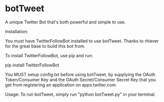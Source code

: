 # botTweet
A unique Twitter Bot that's both powerful and simple to use.

Installation:

  You must have TwitterFollowBot installed to use botTweet. Thanks to rhiever for the great base to build this bot from.

  To install TwitterFollowBot, use pip and run:

  pip install TwitterFollowBot

  You MUST setup config.txt before using botTweet, by supplying the OAuth Token/Consumer Key and the OAuth Secret/Consumer     Secret Key that you get from registering an application on apps.twitter.com. 

Usage:
  To run botTweet, simply run "python botTweet.py" in your terminal.
